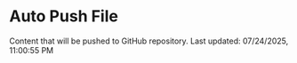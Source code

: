# Auto Push File

Content that will be pushed to GitHub repository.
Last updated: 07/24/2025, 11:00:55 PM